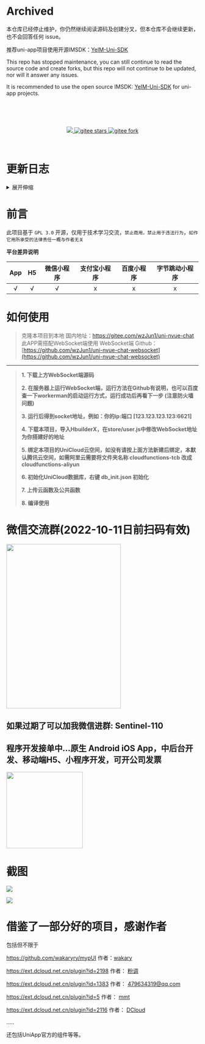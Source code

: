 # Archived
本仓库已经停止维护，你仍然继续阅读源码及创建分叉，但本仓库不会继续更新，也不会回答任何 issue。

推荐uni-app项目使用开源IMSDK：[YeIM-Uni-SDK](https://github.com/wzJun1/YeIM-Uni-SDK)

This repo has stopped maintenance, you can still continue to read the source code and create forks, but this repo will not continue to be updated, nor will it answer any issues.

It is recommended to use the open source IMSDK: [YeIM-Uni-SDK](https://github.com/wzJun1/YeIM-Uni-SDK) for uni-app projects.

<p></p>
<p></p>
<br/>
<br/>
<br/>
<p align="center">
    <a target="_blank" href="https://gitee.com/wzJun1/uni-nvue-chat/blob/master/LICENSE">
        <img src="https://img.shields.io/badge/license-GPL3.0-blue" />
    </a>  
   <a target="_blank" href='https://gitee.com/wzJun1/uni-nvue-chat'>
        <img src="https://gitee.com/wzJun1/uni-nvue-chat/badge/star.svg?theme=dark" alt="gitee stars"/>
   </a>
   <a target="_blank" href='https://gitee.com/wzJun1/uni-nvue-chat'>
        <img src="https://gitee.com/wzJun1/uni-nvue-chat/badge/fork.svg?theme=dark" alt="gitee fork"/>
   </a> 
</p>
<br/>

# 更新日志

<details>
  <summary>展开伸缩</summary>
<h2>1.1.1（2021-11-19）</h2>
<ol>
<li>修复部分已知bug</li>
<li>新版本IM预告,超多变现: </li>
<li>1: 增值VIP,等级制,朋友圈,H5游戏付费.</li>
<li>2: 等级制,朋友圈,H5游戏付费.</li>
<li>3: 朋友圈,H5游戏付费.</li>
<li>4: H5游戏付费.</li>
<li>5: 小视频.</li>
<li>更好的体验: 音视频通话,多界面使用Android iOS原生代码重写,非vue nvue</li>
</ol>
<h2>1.1.0（2020-11-22）</h2>
<ol>
<li>修复部分已知bug</li>
</ol>
<h2>1.0.9（2020-10-15）</h2>
<ol>
<li>修复Android下切换tabbar后搜索框自动聚焦问题</li>
<li>修复部分安卓机无法发起消</li>
<li>修复好友列表为空时的异常</li>
</ol>
<h2>1.0.8（2020-09-18）</h2>
<ol>
<li>替换为 5+ API</li>
<li>修复群组异常</li>
</ol>
<h2>1.0.7（2020-09-11）</h2>
<ol>
<li>初步支持H5 （2020.9.11）</li>
<li>优化小程序使用</li>
<li>修复部分已知BUG</li>
</ol>
<h2>1.0.6（2020-08-30）</h2>
<ol>
<li>初步支持微信小程序 （2020.8.30）</li>
<li>修复部分已知BUG</li>
</ol>
<h2>1.0.5（2020-08-28）</h2>
<ol>
<li>
<p>修复群组删除逻辑异常 webSocket端已更新 <a href="https://github.com/wzJun1/uni-nvue-chat-websocket">webSocket</a></p>
</li>
<li>
<p>优化其他小问题</p>
</li>
</ol>
<h2>1.0.3（2020-08-23）</h2>
<ol>
<li>修复聊天记录闪烁和上拉加载历史记录</li>
<li>修复Android加载动画</li>
<li>修改群组会话逻辑</li>
<li>新增群组信息修改</li>
<li>新增上线检测，webSocket端已更新  <a href="https://github.com/wzJun1/uni-nvue-chat-websocket">webSocket</a></li>
<li>优化代码</li>
</ol>
<h2>1.0.2（2020-08-21）</h2>
<ol>
<li>增加好友删除功能</li>
<li>修复发送图片不显示</li>
</ol>
<h2>1.0.1（2020-08-21）</h2>
<ol>
<li>修改好友逻辑</li>
<li>新增备注</li>
<li>修复Android搜索动画</li>
</ol>
</details>




# 前言

此项目基于 `GPL 3.0` 开源，仅用于技术学习交流，`禁止商用，禁止用于违法行为`，`如作它用所承受的法律责任一概与作者无关`


**平台差异说明**

| App  |  H5  | 微信小程序 | 支付宝小程序 | 百度小程序 | 字节跳动小程序 |
| :--: | :--: | :--------: | :----------: | :--------: | :------------: |
|  √   |  √   |     √      |      x       |     x      |       x        |



# 如何使用
> 克隆本项目到本地 国内地址：https://gitee.com/wzJun1/uni-nvue-chat
> 此APP需搭配WebSocket端使用
> WebSocket端 Github：[https://github.com/wzJun1/uni-nvue-chat-websocket](https://github.com/wzJun1/uni-nvue-chat-websocket)


----------
> **1. 下载上方WebSocket端源码**
>
>**2. 在服务器上运行WebSocket端，运行方法在Github有说明，也可以百度查一下workerman的启动运行方式，运行成功后再看下一步 (注意防火墙问题)**
>
>**3. 运行后得到socket地址，例如：你的ip:端口 [123.123.123.123:6621]**
>
>**4. 下载本项目，导入HbuilderX，在store/user.js中修改WebSocket地址为你搭建好的地址**
>
>**5. 绑定本项目的UniCloud云空间，如没有请按上面方法新建后绑定，本默认腾讯云空间，如需阿里云需要将文件夹名称 cloudfunctions-tcb 改成 cloudfunctions-aliyun**
>
>**6. 初始化UniCloud数据库，右键 db_init.json 初始化**
>
>**7. 上传云函数及公共函数**
>
>**8. 编译使用**


# 微信交流群(2022-10-11日前扫码有效)

<img src="https://s1.ax1x.com/2022/10/04/xQjHT1.jpg" width = "300" height = "430" />

## 如果过期了可以加我微信进群: Sentinel-110

## 程序开发接单中...原生 Android iOS App，中后台开发、移动端H5、小程序开发，可开公司发票

<img src="https://i.loli.net/2021/12/02/HgvQcBVUIAh8JbY.jpg" width = "200" height = "200" />



# 截图

![](https://i.loli.net/2020/08/23/kJgoD3UlOC7FYMN.jpg)

![](https://i.loli.net/2020/08/23/eCzI21TkHcp3XYG.jpg)



 

# 借鉴了一部分好的项目，感谢作者

包括但不限于

https://github.com/wakaryry/mypUI  作者：[wakary](https://github.com/wakaryry)

https://ext.dcloud.net.cn/plugin?id=2198 作者： [粉调](https://ext.dcloud.net.cn/publisher?id=191675)

https://ext.dcloud.net.cn/plugin?id=1383 作者： [479634319@qq.com](https://ext.dcloud.net.cn/publisher?id=249495)

https://ext.dcloud.net.cn/plugin?id=5 作者： [mmt](https://ext.dcloud.net.cn/publisher?id=73507)

https://ext.dcloud.net.cn/plugin?id=2116 作者： [DCloud](https://ext.dcloud.net.cn/publisher?id=93)

.....

还包括UniApp官方的组件等等。

